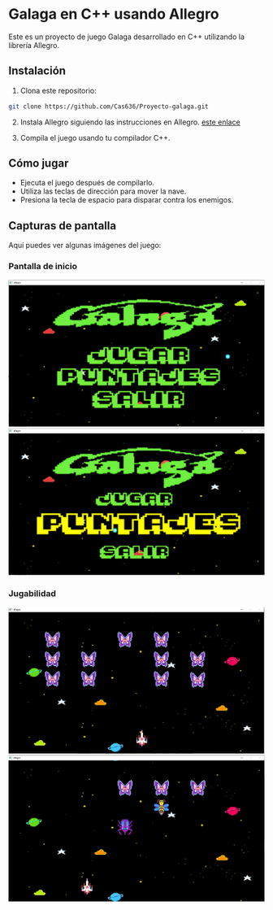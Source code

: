 # Galaga en C++ usando Allegro

Este es un proyecto de juego Galaga desarrollado en C++ utilizando la librería Allegro.

## Instalación

1. Clona este repositorio:

```bash
git clone https://github.com/Cas636/Proyecto-galaga.git
```

2. Instala Allegro siguiendo las instrucciones en Allegro. [este enlace](https://liballeg.org/download.html)

3. Compila el juego usando tu compilador C++.

## Cómo jugar

- Ejecuta el juego después de compilarlo.
- Utiliza las teclas de dirección para mover la nave.
- Presiona la tecla de espacio para disparar contra los enemigos.

## Capturas de pantalla
Aquí puedes ver algunas imágenes del juego:

### Pantalla de inicio

![La pantalla de inicio es la primera interfaz que los jugadores ven al iniciar el juego Galaga. Su diseño está destinado a proporcionar una presentación atractiva y funcionalidad básica para navegar por el juego. ](/recursos/img1.png)
![](/recursos/img2.png)

### Jugabilidad
![](/recursos/img3.png)
![](/recursos/img4.png)

